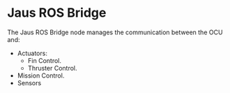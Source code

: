 # Jaus ROS Bridge
The Jaus ROS Bridge node manages the communication between the OCU and:
- Actuators:
  -  Fin Control.
  -  Thruster Control.
- Mission Control.
- Sensors
